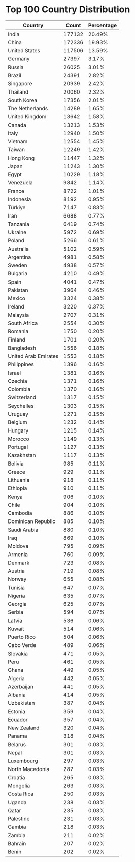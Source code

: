 # Top 100 Country Distribution
| Country | Count | Percentage |
|----|----|----|
| India | 177132 | 20.49% |
| China | 172336 | 19.93% |
| United States | 117506 | 13.59% |
| Germany | 27397 | 3.17% |
| Russia | 26025 | 3.01% |
| Brazil | 24391 | 2.82% |
| Singapore | 20939 | 2.42% |
| Thailand | 20060 | 2.32% |
| South Korea | 17356 | 2.01% |
| The Netherlands | 14289 | 1.65% |
| United Kingdom | 13642 | 1.58% |
| Canada | 13213 | 1.53% |
| Italy | 12940 | 1.50% |
| Vietnam | 12554 | 1.45% |
| Taiwan | 12249 | 1.42% |
| Hong Kong | 11447 | 1.32% |
| Japan | 11243 | 1.30% |
| Egypt | 10229 | 1.18% |
| Venezuela | 9842 | 1.14% |
| France | 8722 | 1.01% |
| Indonesia | 8192 | 0.95% |
| Türkiye | 7147 | 0.83% |
| Iran | 6688 | 0.77% |
| Tanzania | 6419 | 0.74% |
| Ukraine | 5972 | 0.69% |
| Poland | 5266 | 0.61% |
| Australia | 5102 | 0.59% |
| Argentina | 4981 | 0.58% |
| Sweden | 4938 | 0.57% |
| Bulgaria | 4210 | 0.49% |
| Spain | 4041 | 0.47% |
| Pakistan | 3964 | 0.46% |
| Mexico | 3324 | 0.38% |
| Ireland | 3220 | 0.37% |
| Malaysia | 2707 | 0.31% |
| South Africa | 2554 | 0.30% |
| Romania | 1750 | 0.20% |
| Finland | 1701 | 0.20% |
| Bangladesh | 1556 | 0.18% |
| United Arab Emirates | 1553 | 0.18% |
| Philippines | 1396 | 0.16% |
| Israel | 1381 | 0.16% |
| Czechia | 1371 | 0.16% |
| Colombia | 1370 | 0.16% |
| Switzerland | 1317 | 0.15% |
| Seychelles | 1303 | 0.15% |
| Uruguay | 1271 | 0.15% |
| Belgium | 1232 | 0.14% |
| Hungary | 1215 | 0.14% |
| Morocco | 1149 | 0.13% |
| Portugal | 1127 | 0.13% |
| Kazakhstan | 1117 | 0.13% |
| Bolivia | 985 | 0.11% |
| Greece | 929 | 0.11% |
| Lithuania | 918 | 0.11% |
| Ethiopia | 910 | 0.11% |
| Kenya | 906 | 0.10% |
| Chile | 904 | 0.10% |
| Cambodia | 886 | 0.10% |
| Dominican Republic | 885 | 0.10% |
| Saudi Arabia | 880 | 0.10% |
| Iraq | 869 | 0.10% |
| Moldova | 795 | 0.09% |
| Armenia | 760 | 0.09% |
| Denmark | 723 | 0.08% |
| Austria | 719 | 0.08% |
| Norway | 655 | 0.08% |
| Tunisia | 647 | 0.07% |
| Nigeria | 635 | 0.07% |
| Georgia | 625 | 0.07% |
| Serbia | 594 | 0.07% |
| Latvia | 536 | 0.06% |
| Kuwait | 514 | 0.06% |
| Puerto Rico | 504 | 0.06% |
| Cabo Verde | 489 | 0.06% |
| Slovakia | 471 | 0.05% |
| Peru | 461 | 0.05% |
| Ghana | 449 | 0.05% |
| Algeria | 442 | 0.05% |
| Azerbaijan | 441 | 0.05% |
| Albania | 414 | 0.05% |
| Uzbekistan | 387 | 0.04% |
| Estonia | 359 | 0.04% |
| Ecuador | 357 | 0.04% |
| New Zealand | 320 | 0.04% |
| Panama | 318 | 0.04% |
| Belarus | 301 | 0.03% |
| Nepal | 301 | 0.03% |
| Luxembourg | 297 | 0.03% |
| North Macedonia | 287 | 0.03% |
| Croatia | 265 | 0.03% |
| Mongolia | 263 | 0.03% |
| Costa Rica | 250 | 0.03% |
| Uganda | 238 | 0.03% |
| Qatar | 235 | 0.03% |
| Palestine | 231 | 0.03% |
| Gambia | 218 | 0.03% |
| Zambia | 211 | 0.02% |
| Bahrain | 207 | 0.02% |
| Benin | 202 | 0.02% |
